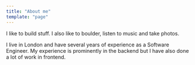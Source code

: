 ```yaml
---
title: "About me"
template: "page"
---
```


I like to build stuff. I also like to boulder, listen to music and take photos.

I live in London and have several years of experience as a Software Engineer. My experience is prominently in the backend but I have also done a lot of work in frontend.
